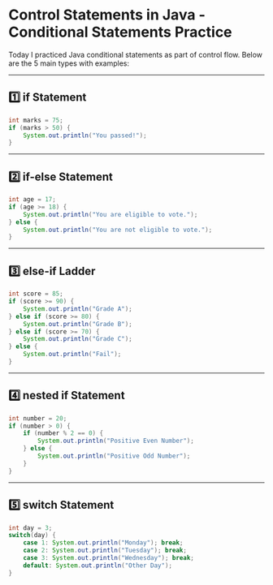 # Control Statements in Java - Conditional Statements Practice

Today I practiced Java conditional statements as part of control flow. Below are the 5 main types with examples:

---

## 1️⃣ if Statement

```java
int marks = 75;
if (marks > 50) {
    System.out.println("You passed!");
}
```

---

## 2️⃣ if-else Statement

```java
int age = 17;
if (age >= 18) {
    System.out.println("You are eligible to vote.");
} else {
    System.out.println("You are not eligible to vote.");
}
```

---

## 3️⃣ else-if Ladder

```java
int score = 85;
if (score >= 90) {
    System.out.println("Grade A");
} else if (score >= 80) {
    System.out.println("Grade B");
} else if (score >= 70) {
    System.out.println("Grade C");
} else {
    System.out.println("Fail");
}
```

---

## 4️⃣ nested if Statement

```java
int number = 20;
if (number > 0) {
    if (number % 2 == 0) {
        System.out.println("Positive Even Number");
    } else {
        System.out.println("Positive Odd Number");
    }
}
```

---

## 5️⃣ switch Statement

```java
int day = 3;
switch(day) {
    case 1: System.out.println("Monday"); break;
    case 2: System.out.println("Tuesday"); break;
    case 3: System.out.println("Wednesday"); break;
    default: System.out.println("Other Day");
}
```
